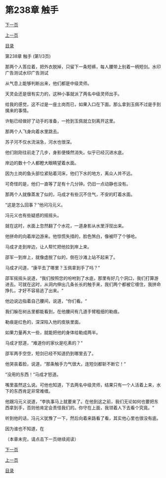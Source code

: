 <h1>第238章    触手</h1>
            <div><p><a href="./712_%E7%AC%AC238%E7%AB%A0_%E8%A7%A6%E6%89%8B.md">下一页</a></p><p><a href="./710_%E7%AC%AC237%E7%AB%A0_%E9%B1%BC%E5%9D%9F.md">上一页</a></p><p><a href="../">目录</a></p></div>
            <div><p>第238章    触手 (第1/3页)</p><p>那两个人答应着，把外衣脱掉，只留下一条短裤，每人腰带上别着一柄短剑。水印广告测试水印广告测试</p><p>从气息上能够判断出来，他们都是中级灵师。</p><p>天灵会还是很有实力的，这种小事就派了两名中级灵师出手。</p><p>给我的感觉，这不过是一座土岗而已，如果入口在下面。那么拿到玉佩不过是手到擒来的事情。</p><p>许魁已经做好了动手的准备，一抢到玉佩就立刻离开这里。</p><p>那两个人飞身向着水里跳去。</p><p>苏子河不仅水流湍急，河水也很深。</p><p>他们刚刚往前走了几步，身影便倏然消失。似乎已经沉进水底。</p><p>岸边的数十个人都瞪大眼睛望着水面。</p><p>因为土岗的鱼头部位紧贴着河床，他们下水的地方，离众人并不远。</p><p>可奇怪的是，他们一直等了足有十几分钟。仍旧一点动静也没有。</p><p>那两个人就像蒸发了似的，马成才有些沉不住气，不安的盯着水面。</p><p>“这是怎么回事？“他问冯元义。</p><p>冯元义也有些疑惑的摇摇头。</p><p>就在这时，水面上忽然翻了个水花，一道身影从水里浮现出来。</p><p>他拼命的向着岸边游来。他惊慌失措的，脸色煞白，像被吓了个够呛。</p><p>马成才走到岸边，让人帮忙把他拉到岸上来。</p><p>邵军一到岸上，就像虚脱了似的，倒在沙滩上站不起来了。</p><p>马成才问道，“康平去了哪里？玉佩拿到手了吗？“</p><p>邵军摇摇头说道，“我们按照您的吩咐到了水底，那里有好几个洞口，我们打算游进去。可就在这时，从洞内伸出几条长长的触手来，我们两个都被它缠住，我拼命挣扎，才好不容易逃了出来。“</p><p>他边说边指着自己腰间，说道，“你们看。“</p><p>我们躲在树丛里都能看到，在他腰间有几道手臂粗细的勒痕。</p><p>勒痕是红色的，深深陷入他的皮肤里面。</p><p>如果力量再大一些，就能把他的身体给勒成两半。</p><p>马成才怒道，“难道你的家伙是吃素的？“</p><p>邵军两手空空，短剑已经不知道扔到哪里去了。</p><p>他哭丧着脸，说道，“那条触手力气很大，连短剑都斩不断它！“</p><p>“没用的东西！“马成才怒道。</p><p>嘴里虽然这么说。可他也知道，下去两名中级灵师，结果只有一个人活着上来，水下的东西肯定非常难缠。</p><p>他跟冯元义说道，“李执事马上就要来了。在他到这之前，我们无论如何也要把东西拿到手，否则他肯定会责怪我们的。你守在上面，我领着人下去看个究竟。“</p><p>听到他的话，冯元义犹豫了一下，然后向着来路看了看，其实他心里也很没有底。</p><p>因为谁也不知道，在</p><p>（本章未完，请点击下一页继续阅读）</p></div>
            <div><p><a href="./712_%E7%AC%AC238%E7%AB%A0_%E8%A7%A6%E6%89%8B.md">下一页</a></p><p><a href="./710_%E7%AC%AC237%E7%AB%A0_%E9%B1%BC%E5%9D%9F.md">上一页</a></p><p><a href="../">目录</a></p></div>
